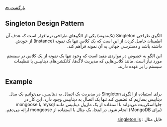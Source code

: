 [🔙 بازگشت](../readme.md)

## Singleton Design Pattern

<div align="right" dir="rtl">

الگوی طراحی Singleton (تک‌نمونه) یکی از الگوهای طراحی نرم‌افزار است که هدف آن اطمینان حاصل کردن از این است که یک کلاس تنها یک نمونه (instance) از خودش داشته باشد و دسترسی جهانی به آن نمونه فراهم کند.

این الگو به خصوص در مواردی مفید است که وجود تنها یک نمونه از یک کلاس در سیستم مورد نیاز است، مانند کلاس‌هایی که مدیریت لاگ‌ها، کانکشن‌های دیتابیس یا تنظیمات سیستم را بر عهده دارند.


</div>

## Example

<div align="right" dir="rtl">

برای استفاده از الگوی Singleton در مدیریت یک اتصال به دیتابیس، می‌توانیم یک مدل دیتابیس بسازیم که تضمین کند تنها یک اتصال به دیتابیس وجود دارد. این کار در جاوااسکریپت می‌تواند با استفاده از یک ماژول دیتابیس مانند mysql یا mongoose (برای MongoDB) انجام شود. در اینجا، یک مثال با استفاده از mongoose ارائه می‌دهم.

فایل مثال : [singleton.js](./singleton.js)



</div>
